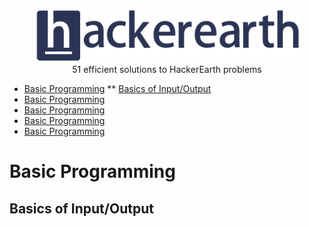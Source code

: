 <p align="center">
    <a href=https://www.hackerearth.com/es/@sanchezmurillo>
        <img height=85 src="pictures/HE_logo.png">
    </a>
    <br>51 efficient solutions to HackerEarth problems
</p>

* [Basic Programming](#basic-programming)
** [Basics of Input/Output](#basics-of-input/output)
* [Basic Programming](#)
* [Basic Programming](#)
* [Basic Programming](#)
* [Basic Programming](#)

# Basic Programming

## Basics of Input/Output

